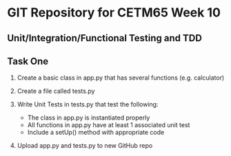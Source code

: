 # GIT Repository for CETM65 Week 10
## Unit/Integration/Functional Testing and TDD

## Task One

1. Create a basic class in app.py that has several functions (e.g. calculator)

2. Create a file called tests.py

3. Write Unit Tests in tests.py that test the following:

    * The class in app.py is instantiated properly
    * All functions in app.py have at least 1 associated  unit test
    * Include a setUp() method with appropriate code
    
4. Upload app.py and tests.py to new GitHub repo